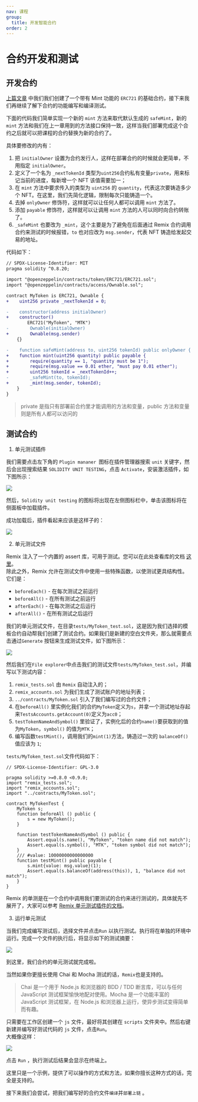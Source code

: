 ```yaml
---
nav: 课程
group:
  title: 开发智能合约
order: 2
---
```


# 合约开发和测试

## 开发合约

[上篇文章](./contract-init.zh-CN.md) 中我们我们创建了一个带有 Mint 功能的 `ERC721` 的基础合约，接下来我们再继续了解下合约的功能编写和编译测试。

下面的代码我们简单实现一个新的 `mint` 方法来取代默认生成的 `safeMint`，新的 `mint` 方法和我们在上一章用到的方法接口保持一致，这样当我们部署完成这个合约之后就可以把课程的合约替换为新的合约了。

具体要修改的内有：

1. 把 `initialOwner` 设置为合约发行人，这样在部署合约的时候就会更简单，不用指定 `initialOwner`。
1. 定义了一个名为 `_nextTokenId` 类型为`uint256`合约私有变量`private`，用来标记当前的进度，每新增一个 NFT 该值需要加一；
1. 在 `mint` 方法中要求传入的类型为 `uint256` 的 `quantity`，代表这次要铸造多少个 NFT。在这里，我们先简化逻辑，限制每次只能铸造一个。
1. 去掉 `onlyOwner` 修饰符，这样就可以让任何人都可以调用 `mint` 方法了。
1. 添加 `payable` 修饰符，这样就可以让调用 `mint` 方法的人可以同时向合约转账了。
1. `_safeMint` 也要改为 `_mint`，这个主要是为了避免在后面通过 Remix 合约调用合约来测试的时候报错，`to` 也对应改为 `msg.sender`，代表 NFT 铸造给发起交易的地址。

代码如下：

```diff
// SPDX-License-Identifier: MIT
pragma solidity ^0.8.20;

import "@openzeppelin/contracts/token/ERC721/ERC721.sol";
import "@openzeppelin/contracts/access/Ownable.sol";

contract MyToken is ERC721, Ownable {
+    uint256 private _nextTokenId = 0;

-    constructor(address initialOwner)
+    constructor()
        ERC721("MyToken", "MTK")
-        Ownable(initialOwner)
+        Ownable(msg.sender)
    {}

-    function safeMint(address to, uint256 tokenId) public onlyOwner {
+    function mint(uint256 quantity) public payable {
+        require(quantity == 1, "quantity must be 1");
+        require(msg.value == 0.01 ether, "must pay 0.01 ether");
+        uint256 tokenId = _nextTokenId++;
-        _safeMint(to, tokenId);
+        _mint(msg.sender, tokenId);
    }
}
```

> private 是指只有部署前合约里才能调用的方法和变量，public 方法和变量则是所有人都可以访问的

## 测试合约

1. 单元测试插件

我们需要点击左下角的 `Plugin mananer `图标在插件管理器搜索 `unit` 关键字，然后会出现搜索结果 `SOLIDITY UNIT TESTING`，点击 `Activate`，安装激活插件，如下图所示：

![](./img/unitTest.png)

然后，`Solidity unit testing` 的图标将出现在左侧图标栏中，单击该图标将在侧面板中加载插件。

成功加载后，插件看起来应该是这样子的：

![](./img/unitTest1.png)

2. 单元测试文件

Remix 注入了一个内置的 assert 库，可用于测试。您可以在此处查看库的文档 [这里](https://remix-ide.readthedocs.io/en/latest/assert_library.html)。  
除此之外，Remix 允许在测试文件中使用一些特殊函数，以使测试更具结构性。它们是：

- `beforeEach()` - 在每次测试之前运行
- `beforeAll()` - 在所有测试之前运行
- `afterEach()` - 在每次测试之后运行
- `afterAll()` - 在所有测试之后运行

我们的单元测试文件，在目录`tests/MyToken_test.sol`，这是因为我们选择的模板合约自动帮我们创建了测试合约。如果我们是新建的空白文件夹，那么就需要点击通过`Generate` 按钮来生成测试文件，如下图所示：

![](./img/generate.png)

然后我们在`File explorer`中点击我们的测试文件`tests/MyToken_test.sol`，并编写以下测试内容：

1. `remix_tests.sol` 由 `Remix` 自动注入的；
2. `remix_accounts.sol` 为我们生成了测试账户的地址列表；
3. `../contracts/MyToken.sol` 引入了我们编写过的合约文件；
4. 在`beforeAll()` 里实例化我们的合约`MyToken`定义为`s`，并拿一个测试地址存起来`TestsAccounts.getAccount(0)`定义为`acc0`；
5. `testTokenNameAndSymbol()` 里验证了，实例化后的合约`name()`要获取到的值为`MyToken`，`symbol()` 的值为`MTK`；
6. 编写函数`testMint()`，调用我们的`mint(1)`方法，铸造过一次的 `balanceOf()`值应该为 `1`;

`tests/MyToken_test.sol`文件代码如下：

```solidity
// SPDX-License-Identifier: GPL-3.0

pragma solidity >=0.8.0 <0.9.0;
import "remix_tests.sol";
import "remix_accounts.sol";
import "../contracts/MyToken.sol";

contract MyTokenTest {
    MyToken s;
    function beforeAll () public {
        s = new MyToken();
    }

    function testTokenNameAndSymbol () public {
        Assert.equal(s.name(), "MyToken", "token name did not match");
        Assert.equal(s.symbol(), "MTK", "token symbol did not match");
    }
    /// #value: 10000000000000000
    function testMint() public payable {
        s.mint{value: msg.value}(1);
        Assert.equal(s.balanceOf(address(this)), 1, "balance did not match");
    }
}
```

Remix 的单测是在一个合约中调用我们要测试的合约来进行测试的，具体就先不展开了，大家可以参考 [Remix 单元测试插件的文档](https://remix-ide.readthedocs.io/en/latest/unittesting.html)。

3. 运行单元测试

当我们完成编写测试后，选择文件并点击`Run` 以执行测试。执行将在单独的环境中运行。完成一个文件的执行后，将显示如下的测试摘要：

![](./img/run.png)

到这里，我们合约的单元测试就完成啦。

当然如果你更擅长使用 Chai 和 Mocha 测试的话，`Remix`也是支持的。

> Chai 是一个用于 Node.js 和浏览器的 BDD / TDD 断言库，可以与任何 JavaScript 测试框架愉快地配对使用。Mocha 是一个功能丰富的 JavaScript 测试框架，在 Node.js 和浏览器上运行，使异步测试变得简单而有趣。

只需要在工作区创建一个 `js` 文件，最好将其创建在 `scripts` 文件夹中。然后右键新建并编写好测试代码的 `js` 文件，点击`Run`。  
大概像这样：

![](./img/chai.png)

点击 `Run` ，执行测试后结果会显示在终端上。

这里只是一个示例，提供了可以操作的方式和方法，如果你擅长这种方式的话，完全是支持的。

接下来我们会尝试，把我们编写好的合约文件`编译`并`部署上链` 。
